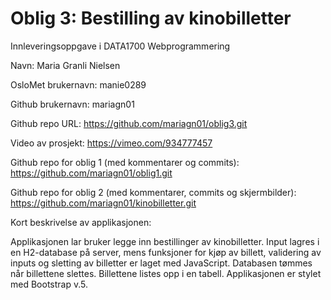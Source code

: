 # Oblig 3: Bestilling av kinobilletter

Innleveringsoppgave i DATA1700 Webprogrammering

Navn: Maria Granli Nielsen

OsloMet brukernavn: manie0289

Github brukernavn: mariagn01

Github repo URL: https://github.com/mariagn01/oblig3.git

Video av prosjekt: https://vimeo.com/934777457

Github repo for oblig 1 (med kommentarer og commits): https://github.com/mariagn01/oblig1.git

Github repo for oblig 2 (med kommentarer, commits og skjermbilder): https://github.com/mariagn01/kinobilletter.git

Kort beskrivelse av applikasjonen:

Applikasjonen lar bruker legge inn bestillinger av kinobilletter. Input lagres i en H2-database på server, mens funksjoner for kjøp av billett, validering av inputs og sletting av billetter er laget med JavaScript. Databasen tømmes når billettene slettes. Billettene listes opp i en tabell. Applikasjonen er stylet med Bootstrap v.5.


